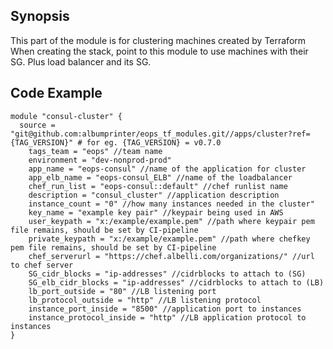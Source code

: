 ## Synopsis

This part of the module is for clustering machines created by Terraform
When creating the stack, point to this module to use machines with their SG. Plus load balancer and its SG. 

## Code Example


```hcl-terraform
module "consul-cluster" {
  source = "git@github.com:albumprinter/eops_tf_modules.git//apps/cluster?ref={TAG_VERSION}" # for eg. {TAG_VERSION} = v0.7.0
    tags_team = "eops" //team name
    environment = "dev-nonprod-prod" 
    app_name = "eops-consul" //name of the application for cluster
    app_elb_name = "eops-consul_ELB" //name of the loadbalancer
    chef_run_list = "eops-consul::default" //chef runlist name
    description = "consul_cluster" //application description
    instance_count = "0" //how many instances needed in the cluster"
    key_name = "example key pair" //keypair being used in AWS
    user_keypath = "x:/example/example.pem" //path where keypair pem file remains, should be set by CI-pipeline
    private_keypath = "x:/example/example.pem" //path where chefkey pem file remains, should be set by CI-pipeline
    chef_serverurl = "https://chef.albelli.com/organizations/" //url to chef server
    SG_cidr_blocks = "ip-addresses" //cidrblocks to attach to (SG)
    SG_elb_cidr_blocks = "ip-addresses" //cidrblocks to attach to (LB)
    lb_port_outside = "80" //LB listening port
    lb_protocol_outside = "http" //LB listening protocol
    instance_port_inside = "8500" //application port to instances
    instance_protocol_inside = "http" //LB application protocol to instances
}
```